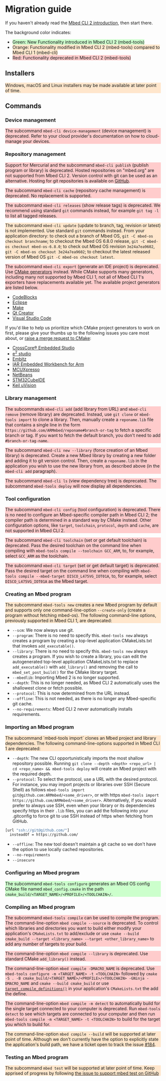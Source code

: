 # Migration guide

If you haven't already read the [Mbed CLI 2 introduction](mbed-cli-2.html), then start there.

The background color indicates:

* <span style="background-color:#ccffcc;">Green: New Functionality
  introduced in Mbed CLI 2 (mbed-tools)</span>
* <span style="background-color:#ffe6cc;">Orange: Functionality
  modified in Mbed CLI 2 (mbed-tools) compared to Mbed CLI 1 (mbed-cli)</span>
* <span style="background-color:#ffcccc;">Red: Functionality deprecated
  in Mbed CLI 2 (mbed-tools)</span>

## Installers
<span style="display:block;background-color:#ffe6cc;">Windows, macOS and Linux
installers may be made available at later point of time.</span>

## Commands

### Device management
<span style="display:block;background-color:#ffcccc;">The subcommand `mbed-cli
device-management` (device management) is deprecated. Refer to your cloud
provider's documentation on how to cloud-manage your devices.</span>

### Repository management
<span style="display:block;background-color:#ffcccc;">Support for Mercurial and the
subcommand `mbed-cli publish` (publish program or library) is deprecated.
Hosted repositories on "mbed.org" are not supported from Mbed CLI 2. Version
control with git can be used as an alternative. Hosting for git repositories is
available on [GitHub](https://github.com/).</span>

<span style="display:block;background-color:#ffcccc;">The subcommand `mbed-cli cache`
(repository cache management) is deprecated. No replacement is
supported.</span>

<span style="display:block;background-color:#ffcccc;">The subcommand `mbed-cli releases`
(show release tags) is deprecated. We recommend using standard `git` commands
instead, for example `git tag -l` to list all tagged releases.</span>

<span style="display:block;background-color:#ffe6cc;">The subcommand `mbed-cli
update` (update to branch, tag, revision or latest) is not implemented. Use
standard `git` commands instead. From your application directory: to check out
a branch of Mbed OS, `git -C mbed-os checkout branchname`; to checkout the Mbed
OS 6.8.0 release, `git -C mbed-os checkout mbed-os-6.8.0`; to check out Mbed OS
revision `3e24a7ea9602`, `git -C mbed-os checkout 3e24a7ea9602`; to checkout
the latest released version of Mbed OS `git -C mbed-os checkout
latest`.</span>

<span style="display:block;background-color:#ffcccc;">The subcommand `mbed-cli export`
(generate an IDE project) is deprecated. Use [CMake
generators](https://cmake.org/cmake/help/latest/manual/cmake-generators.7.html)
instead. While CMake supports many generators, including many not supported by
Mbed CLI 1, not all of Mbed CLI 1's exporters have replacements available yet.
The available project generators are listed below.</span>

- [CodeBlocks](https://cmake.org/cmake/help/latest/generator/CodeBlocks.html)
- [Eclipse](https://cmake.org/cmake/help/latest/generator/Eclipse%20CDT4.html)
- [Make](https://cmake.org/cmake/help/latest/manual/cmake-generators.7.html#id10)
- [Qt Creator](https://doc.qt.io/qtcreator/creator-project-cmake.html)
- [Visual Studio Code](https://marketplace.visualstudio.com/items?itemName=ms-vscode.cmake-tools)

If you'd like to help us prioritize
which CMake project generators to work on first, please give your thumbs up to
the following issues you care most about, or [raise a merge request to
CMake](https://gitlab.kitware.com/cmake/cmake/-/merge_requests):

- [CrossCore® Embedded Studio](https://github.com/ARMmbed/mbed-tools/issues/249)
- [e<sup>2</sup> studio](https://github.com/ARMmbed/mbed-tools/issues/250)
- [Embitz](https://github.com/ARMmbed/mbed-tools/issues/251)
- [IAR Embedded Workbench for Arm](https://github.com/ARMmbed/mbed-tools/issues/252)
- [MCUXpresso](https://github.com/ARMmbed/mbed-tools/issues/253)
- [NetBeans](https://github.com/ARMmbed/mbed-tools/issues/254)
- [STM32CubeIDE](https://github.com/ARMmbed/mbed-tools/issues/257)
- [Keil uVision](https://github.com/ARMmbed/mbed-tools/issues/256)

### Library management

<span style="display:block;background-color:#ffcccc;">The subcommands `mbed-cli add` (add
library from URL) and `mbed-cli remove` (remove library) are deprecated.
Instead, use `git clone` or `mbed-tools import` to clone a library. Then,
manually create a `reponame.lib` file that contains a single line in the form
`https://github.com/ARMmbed/reponame#branch-or-tag` to fetch a specific branch
or tag. If you want to fetch the default branch, you don't need to add
`#branch-or-tag-name`.</span>

<span style="display:block;background-color:#ffcccc;">The subcommand `mbed-cli new --library`
(force creation of an Mbed library) is deprecated. Create a new Mbed library by
creating a new folder and adding it to git version control. Then, create a
`reponame.lib` in the application you wish to use the new library from, as
described above (in the `mbed-cli add` paragraph).</span>

<span style="display:block;background-color:#ffcccc;">The subcommand `mbed-cli ls` (view
dependency tree) is deprecated. The subcommand `mbed-tools deploy` will now
display all dependencies.</span>

### Tool configuration
<span style="display:block;background-color:#ffcccc;">The subcommand `mbed-cli config` (tool
configuration) is deprecated. There is no need to configure an Mbed-specific
compiler path in Mbed CLI 2; the compiler path is determined in a standard way
by CMake instead. Other configuration options, like `target`, `toolchain`,
`protocol`, `depth` and `cache`, are not supported in Mbed CLI 2.</span>

<span style="display:block;background-color:#ffcccc;">The subcommand `mbed-cli toolchain`
(set or get default toolchain) is deprecated. Pass the desired toolchain on the
command line when compiling with `mbed-tools compile --toolchain GCC_ARM`, to,
for example, select `GCC_ARM` as the toolchain.</span>

<span style="display:block;background-color:#ffcccc;">The subcommand `mbed-cli target` (set
or get default target) is deprecated. Pass the desired target on the command
line when compiling with `mbed-tools compile --mbed-target
DISCO_L475VG_IOT01A`, to, for example, select `DISCO_L475VG_IOT01A` as the
Mbed target.</span>


### Creating an Mbed program
<span style="display:block;background-color:#ffe6cc;">The subcommand `mbed-tools new` creates
a new Mbed program by default and supports only one command-line-option
`--create-only` (create a program without fetching mbed-os). The following
command-line options, previously supported in Mbed CLI 1, are deprecated:

* `--scm`: We now always use git.
* `--program`: There is no need to specify this. `mbed-tools new` always
  creates a program by creating a top-level application CMakeLists.txt that
  invokes `add_executable()`.
* `--library`: There is no need to specify this. `mbed-tools new` always
  creates a program. If you wish to create a library, you can edit the
  autogenerated top-level application CMakeLists.txt to replace
  `add_executable()` with `add_library()` and removing the call to
  `mbed_set_post_build()` for the CMake library target.
* `--mbedlib`: Importing Mbed 2 is no longer supported.
* `--depth`: This is no longer needed, as Mbed CLI 2 automatically uses the
  shallowest clone or fetch possible.
* `--protocol`: This is now determined from the URL instead.
* `--offline`: This is not needed, as there is no longer any Mbed-specific git
  cache.
* `--no-requirements`: Mbed CLI 2 never automatically installs requirements.
</span>

### Importing an Mbed program
<div>
<span style="display:block;background-color:#ffe6cc;">The subcommand `mbed-tools
import` clones an Mbed project and library dependencies. The following
command-line-options supported in Mbed CLI 1 are deprecated:</span>

* `--depth`: The new CLI opportunistically imports the most shallow repository
  possible. Running `git clone --depth <depth> <repo_url> | cd <repo_name> &&
  mbed-tools deploy` will create an Mbed project with the required depth.
* `--protocol`: To select the protocol, use a URL with the
  desired protocol. For instance, you may import projects or libraries over SSH
  (Secure Shell) as follows `mbed-tools import
  git@github.com:ARMmbed/<some_driver>`, or with https `mbed-tools import
  https://github.com/ARMmbed/<some_driver>`. Alternatively, if you would prefer
  to always use SSH, even when your library or its dependencies specify https
  in their `.lib` files, you can add the following into your .gitconfig to
  force git to use SSH instead of https when fetching from GitHub.

```sh
[url "ssh://git@github.com/"]
  insteadOf = https://github.com/
```

* `--offline`: The new tool doesn't maintain a git cache so we don't have the
  option to use locally cached repositories.
* `--no-requirements`
* `--insecure`

</div>

### Configuring an Mbed program

<span style="display:block;background-color:#ccffcc;">The subcommand `mbed-tools configure`
generates an Mbed OS config CMake file named `mbed_config.cmake` in the path
`cmake_build/<TARGET_NAME>/<PROFILE>/<TOOLCHAIN>/`.</span>

### Compiling an Mbed program

<span style="display:block;background-color:#ffcccc;">The subcommand `mbed-tools
compile` can be used to compile the program. The command-line-option `mbed
compile --source` is deprecated. To control which libraries and directories you
want to build either modify your application's `CMakeLists.txt` to add/exclude
or use `cmake --build cmake_build --target <library_name> --target
<other_library_name>` to add any number of targets to your build.</span>

<span style="display:block;background-color:#ffcccc;">The command-line-option `mbed
compile --library` is deprecated. Use standard CMake `add_library()`
instead.</span>

<span style="display:block;background-color:#ffcccc;">The command-line-option `mbed compile
-DMACRO_NAME` is deprecated. Use `mbed-tools configure -m <TARGET_NAME> -t
<TOOLCHAIN>` followed by `cmake -S . -B
cmake_build/<TARGET_NAME>/<PROFILE>/<TOOLCHAIN> -GNinja -DMACRO_NAME` and
`cmake --build cmake_build` or use
[`target_compile_definitions()`](https://cmake.org/cmake/help/latest/command/target_compile_definitions.html)
in your application's `CMakeLists.txt` the add the define.</span>

<span style="display:block;background-color:#ffcccc;">The command-line-option `mbed compile
-m detect` to automatically build for the single target connected to your
computer is deprecated. Run `mbed-tools detect` to see which targets are
connected to your computer and then run `mbed-tools compile -m <TARGET_NAME> -t
<TOOLCHAIN>` to build for the target you which to build for.</span>

<span style="display:block;background-color:#ffe6cc;">The command-line-option `mbed
compile --build` will be supported at later point of time. Although we don't
currently have the option to explicitly state the application's build path, we
have a ticket open to track the issue
[#184](https://github.com/ARMmbed/mbed-tools/issues/184).</span>

### Testing an Mbed program

<span style="display:block;background-color:#ffe6cc;">The subcommand `mbed test` will be
supported at later point of time. Keep apprised of progress by following [the
issue to support mbed test on
GitHub](https://github.com/ARMmbed/mbed-tools/issues/151)</span>
